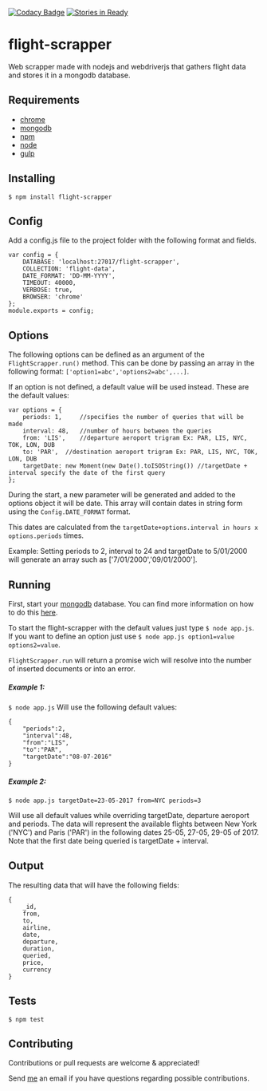 [![Codacy Badge](https://api.codacy.com/project/badge/Grade/a3b112d983624adea191ba81a9713ba1)](https://www.codacy.com/app/tiagobertolo/flight-scrapper?utm_source=github.com&amp;utm_medium=referral&amp;utm_content=bertolo1988/flight-scrapper&amp;utm_campaign=Badge_Grade)
[![Stories in Ready](https://badge.waffle.io/bertolo1988/flight-scrapper.png?label=ready&title=Ready)](https://waffle.io/bertolo1988/flight-scrapper)


# flight-scrapper

Web scrapper made with nodejs and webdriverjs that gathers flight data and stores it in a mongodb database.


## Requirements

 - [chrome](https://www.google.com/chrome/browser/desktop/index.html)
 - [mongodb](https://www.mongodb.com/)
 - [npm](http://npmjs.org/)
 - [node](http://nodejs.org/)
 - [gulp](http://gulpjs.com/)


## Installing

`$ npm install flight-scrapper`


## Config

Add a config.js file to the project folder with the following format and fields.

	var config = {
	    DATABASE: 'localhost:27017/flight-scrapper',
	    COLLECTION: 'flight-data',
	    DATE_FORMAT: 'DD-MM-YYYY',
	    TIMEOUT: 40000,
	    VERBOSE: true,
	    BROWSER: 'chrome'
	};
	module.exports = config;


## Options

The following options can be defined as an argument of the `FlightScrapper.run()` method.
This can be done by passing an array in the following format: `['option1=abc','options2=abc',...]`.

If an option is not defined, a default value will be used instead.
These are the default values:

	var options = {
		periods: 1, 	//specifies the number of queries that will be made
		interval: 48, 	//number of hours between the queries
		from: 'LIS',	//departure aeroport trigram Ex: PAR, LIS, NYC, TOK, LON, DUB
		to: 'PAR',	//destination aeroport trigram Ex: PAR, LIS, NYC, TOK, LON, DUB
		targetDate: new Moment(new Date().toISOString()) //targetDate + interval specify the date of the first query
	};

During the start, a new parameter will be generated and added to the options object it will be date. This array will contain dates in string form using the `Config.DATE_FORMAT` format.

 This dates are calculated from the `targetDate+options.interval in hours x options.periods` times.
 
Example: Setting periods to 2, interval to 24 and targetDate to 5/01/2000 will generate an array  such as ['7/01/2000','09/01/2000'].

## Running

First, start your [mongodb](https://www.mongodb.com/) database. You can find more information on how to do this [here](https://docs.mongodb.com/).

To start the flight-scrapper with the default values just type `$ node app.js`.
If you want to define an option just use `$ node app.js option1=value options2=value`.

`FlightScrapper.run` will return a promise wich will resolve into the number of inserted documents or into an error.

##### Example 1:
`$ node app.js`
Will use the following default values:
	
	{
		"periods":2,
		"interval":48,
		"from":"LIS",
		"to":"PAR",
		"targetDate":"08-07-2016"	
	}

##### Example 2:
`$ node app.js targetDate=23-05-2017 from=NYC periods=3`

Will use all default values while overriding targetDate, departure aeroport and periods. 
The data will represent the available flights between New York ('NYC') and Paris ('PAR') in the following dates 25-05, 27-05, 29-05 of 2017. Note that the first date being queried is targetDate + interval.

## Output

The resulting data that will have the following fields:

	{
		_id, 		
		from,
		to,	
		airline,
		date,
		departure,
		duration,
		queried,
		price,
		currency
	}

## Tests

`$ npm test`

## Contributing

Contributions or pull requests are welcome & appreciated!

Send [me](https://github.com/bertolo1988/) an email if you have questions regarding possible contributions.
